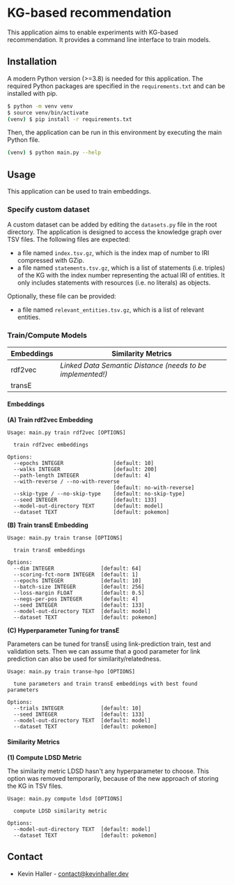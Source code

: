 # KG-based recommendation

This application aims to enable experiments with KG-based recommendation. It
provides a command line interface to train models.

## Installation

A modern Python version (>=3.8) is needed for this application. The
required Python packages are specified in the `requirements.txt` and can be
installed with pip.

```bash
$ python -m venv venv
$ source venv/bin/activate
(venv) $ pip install -r requirements.txt
```

Then, the application can be run in this environment by executing
the main Python file.

```bash
(venv) $ python main.py --help 
```

## Usage

This application can be used to train embeddings.

### Specify custom dataset

A custom dataset can be added by editing the `datasets.py` file in the
root directory. The application is designed to access the knowledge graph
over TSV files. The following files are expected:
* a file named `index.tsv.gz`, which is the index map of number to IRI 
compressed with GZip.
* a file named `statements.tsv.gz`, which is a list of statements (i.e. triples)
of the KG with the index number representing the actual IRI of entities. It only
includes statements with resources (i.e. no literals) as objects.

Optionally, these file can be provided:
* a file named `relevant_entities.tsv.gz`, which is a list of relevant entities.

### Train/Compute Models

| **Embeddings** | **Similarity Metrics**                                     |
| -------------- |------------------------------------------------------------|
| rdf2vec        | *Linked Data Semantic Distance (needs to be implemented!)* |
| transE         |                                                            |

#### Embeddings

**(A) Train rdf2vec Embedding**

```
Usage: main.py train rdf2vec [OPTIONS]

  train rdf2vec embeddings

Options:
  --epochs INTEGER                [default: 10]
  --walks INTEGER                 [default: 200]
  --path-length INTEGER           [default: 4]
  --with-reverse / --no-with-reverse
                                  [default: no-with-reverse]
  --skip-type / --no-skip-type    [default: no-skip-type]
  --seed INTEGER                  [default: 133]
  --model-out-directory TEXT      [default: model]
  --dataset TEXT                  [default: pokemon]

```

**(B) Train transE Embedding**

```
Usage: main.py train transe [OPTIONS]

  train transE embeddings

Options:
  --dim INTEGER               [default: 64]
  --scoring-fct-norm INTEGER  [default: 1]
  --epochs INTEGER            [default: 10]
  --batch-size INTEGER        [default: 256]
  --loss-margin FLOAT         [default: 0.5]
  --negs-per-pos INTEGER      [default: 4]
  --seed INTEGER              [default: 133]
  --model-out-directory TEXT  [default: model]
  --dataset TEXT              [default: pokemon]
```

**(C) Hyperparameter Tuning for transE**

Parameters can be tuned for transE using link-prediction train, test and
validation sets. Then we can assume that a good parameter for link prediction
can also be used for similarity/relatedness.

```
Usage: main.py train transe-hpo [OPTIONS]

  tune parameters and train transE embeddings with best found parameters

Options:
  --trials INTEGER            [default: 10]
  --seed INTEGER              [default: 133]
  --model-out-directory TEXT  [default: model]
  --dataset TEXT              [default: pokemon]
```

#### Similarity Metrics

**(1) Compute LDSD Metric**

The similarity metric LDSD hasn't any hyperparameter to choose. This option was
removed temporarily, because of the new approach of storing the KG in TSV files.

```
Usage: main.py compute ldsd [OPTIONS]

  compute LDSD similarity metric

Options:
  --model-out-directory TEXT  [default: model]
  --dataset TEXT              [default: pokemon]
```

## Contact

* Kevin Haller - [contact@kevinhaller.dev](mailto:contact@kevinhaller.dev)
